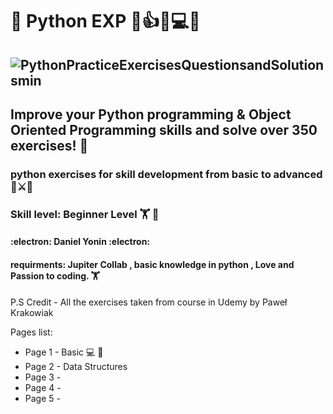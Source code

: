 # 🐍 Python EXP 💯👍💾💻💯
![PythonPracticeExercisesQuestionsandSolutionsmin](https://user-images.githubusercontent.com/81182687/198426172-bf6eb9b7-2eb6-4c78-858c-3594f0381dca.png)
---
##  Improve your Python programming & Object Oriented Programming skills and solve over 350 exercises! 🚀
### python exercises for skill development from basic to advanced 🦟⚔️🐍 
### Skill level: Beginner Level 🏋️ 👾
#### :electron:  Daniel Yonin  :electron: 
#### requirments: Jupiter Collab , basic knowledge in python , Love and Passion to coding. 🏋️
P.S Credit - All the exercises taken from course in Udemy by Paweł Krakowiak

Pages list:
- Page 1 - Basic 💻 🔌
- Page 2 - Data Structures
- Page 3 -
- Page 4 - 
- Page 5 - 


